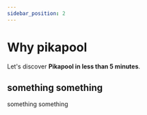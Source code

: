```yaml
---
sidebar_position: 2
---
```


# Why pikapool

Let's discover **Pikapool in less than 5 minutes**.

## something something

something something